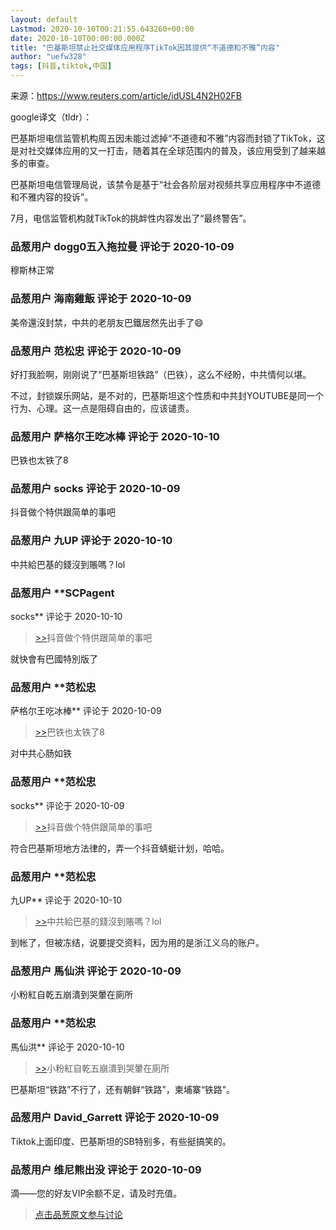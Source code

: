 ```yaml
---
layout: default
Lastmod: 2020-10-10T00:21:55.643260+00:00
date: 2020-10-10T00:00:00.000Z
title: "巴基斯坦禁止社交媒体应用程序TikTok因其提供“不道德和不雅”内容"
author: "uefw328"
tags: [抖音,tiktok,中国]
---
```


来源：https://www.reuters.com/article/idUSL4N2H02FB  
  
google译文（tldr）：  
  
巴基斯坦电信监管机构周五因未能过滤掉“不道德和不雅”内容而封锁了TikTok，这是对社交媒体应用的又一打击，随着其在全球范围内的普及，该应用受到了越来越多的审查。  
  
巴基斯坦电信管理局说，该禁令是基于“社会各阶层对视频共享应用程序中不道德和不雅内容的投诉”。  
  
7月，电信监管机构就TikTok的挑衅性内容发出了“最终警告”。

            
### 品葱用户 **dogg0五入拖拉曼** 评论于 2020-10-09
        
穆斯林正常
        


            
### 品葱用户 **海南雞飯** 评论于 2020-10-09
        
美帝還沒封禁，中共的老朋友巴鐵居然先出手了😄
        


            
### 品葱用户 **范松忠** 评论于 2020-10-09
        
好打我脸啊，刚刚说了“巴基斯坦铁路”（巴铁），这么不经盼，中共情何以堪。  
  
不过，封锁娱乐网站，是不对的，巴基斯坦这个性质和中共封YOUTUBE是同一个行为、心理。这一点是阻碍自由的，应该谴责。
        


            
### 品葱用户 **萨格尔王吃冰棒** 评论于 2020-10-10
        
巴铁也太铁了8
        


            
### 品葱用户 **socks** 评论于 2020-10-09
        
抖音做个特供跟简单的事吧
        


            
### 品葱用户 **九UP** 评论于 2020-10-10
        
中共給巴基的錢沒到賬嗎？lol
        


            
### 品葱用户 **SCPagent 
socks** 评论于 2020-10-10
        
> [\>>]( "/article/item_id-513480#")抖音做个特供跟简单的事吧 

  
  
就快會有巴國特別版了
        


            
### 品葱用户 **范松忠 
萨格尔王吃冰棒** 评论于 2020-10-09
        
> [\>>]( "/article/item_id-513479#")巴铁也太铁了8

  
  
对中共心肠如铁
        


            
### 品葱用户 **范松忠 
socks** 评论于 2020-10-09
        
> [\>>]( "/article/item_id-513480#")抖音做个特供跟简单的事吧 

  
  
符合巴基斯坦地方法律的，弄一个抖音蜻蜓计划，哈哈。
        


            
### 品葱用户 **范松忠 
九UP** 评论于 2020-10-10
        
> [\>>]( "/article/item_id-513484#")中共給巴基的錢沒到賬嗎？lol

  
  
到帐了，但被冻结，说要提交资料，因为用的是浙江义乌的账户。
        


            
### 品葱用户 **馬仙洪** 评论于 2020-10-09
        
小粉紅自乾五崩潰到哭暈在廁所
        


            
### 品葱用户 **范松忠 
馬仙洪** 评论于 2020-10-10
        
> [\>>]( "/article/item_id-513507#")小粉紅自乾五崩潰到哭暈在廁所

  
  
巴基斯坦“铁路”不行了，还有朝鲜“铁路”，柬埔寨“铁路”。
        


            
### 品葱用户 **David_Garrett** 评论于 2020-10-09
        
Tiktok上面印度、巴基斯坦的SB特别多，有些挺搞笑的。
        


            
### 品葱用户 **维尼熊出没** 评论于 2020-10-09
        
滴——您的好友VIP余额不足，请及时充值。
        






> [点击品葱原文参与讨论](https://pincong.rocks/article/24896)

